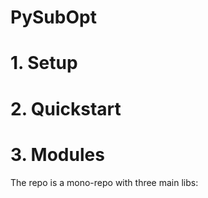 # PySubOpt

# 1. Setup

# 2. Quickstart

# 3. Modules
The repo is a mono-repo with three main libs:
